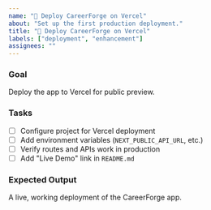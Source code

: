 ```yaml
---
name: "🧰 Deploy CareerForge on Vercel"
about: "Set up the first production deployment."
title: "🚀 Deploy CareerForge on Vercel"
labels: ["deployment", "enhancement"]
assignees: ""
---
```


### Goal
Deploy the app to Vercel for public preview.

### Tasks
- [ ] Configure project for Vercel deployment
- [ ] Add environment variables (`NEXT_PUBLIC_API_URL`, etc.)
- [ ] Verify routes and APIs work in production
- [ ] Add "Live Demo" link in `README.md`

### Expected Output
A live, working deployment of the CareerForge app.
